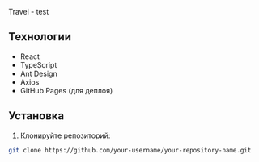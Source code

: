 Travel - test

## Технологии

- React
- TypeScript
- Ant Design
- Axios
- GitHub Pages (для деплоя)

## Установка

1. Клонируйте репозиторий:

```bash
git clone https://github.com/your-username/your-repository-name.git
```
